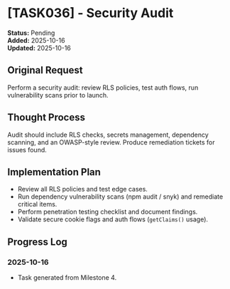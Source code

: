 # [TASK036] - Security Audit

**Status:** Pending  
**Added:** 2025-10-16  
**Updated:** 2025-10-16

## Original Request

Perform a security audit: review RLS policies, test auth flows, run vulnerability scans prior to launch.

## Thought Process

Audit should include RLS checks, secrets management, dependency scanning, and an OWASP-style review. Produce remediation tickets for issues found.

## Implementation Plan

- Review all RLS policies and test edge cases.
- Run dependency vulnerability scans (npm audit / snyk) and remediate critical items.
- Perform penetration testing checklist and document findings.
- Validate secure cookie flags and auth flows (`getClaims()` usage).

## Progress Log

### 2025-10-16

- Task generated from Milestone 4.
